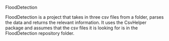 FloodDetection

FloodDetection is a project that takes in three csv files from a folder, parses the data and returns the 
relevant information. It uses the CsvHelper package and assumes that the csv files it is looking for is in
the FloodDetection repository folder.

